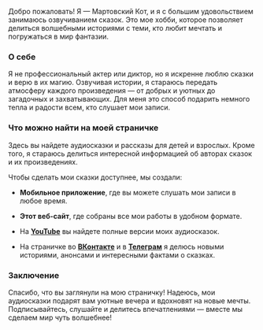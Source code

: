 Добро пожаловать! Я — Мартовский Кот, и я с большим удовольствием занимаюсь озвучиванием сказок. Это мое хобби, которое позволяет делиться волшебными историями с теми, кто любит мечтать и погружаться в мир фантазии.

### О себе

Я не профессиональный актер или диктор, но я искренне люблю сказки и верю в их магию. Озвучивая истории, я стараюсь передать атмосферу каждого произведения — от добрых и уютных до загадочных и захватывающих. Для меня это способ подарить немного тепла и радости всем, кто слушает мои записи.

### Что можно найти на моей страничке

Здесь вы найдете аудиосказки и рассказы для детей и взрослых. Кроме того, я стараюсь делиться интересной информацией об авторах сказок и их произведениях.

Чтобы сделать мои сказки доступнее, мы создали:

- **Мобильное приложение**, где вы можете слушать мои записи в любое время.

- **Этот веб-сайт**, где собраны все мои работы в удобном формате.

- На [**YouTube**](https://youtube.com/@bibliocaty) вы найдете полные версии моих аудиосказок.
- На страничке во [**ВКонтакте**](https://vk.com/club227997256) и в [**Телеграм**](https://t.me/cat_andersen) я делюсь новыми историями, анонсами и интересными фактами о сказках.

### Заключение

Спасибо, что вы заглянули на мою страничку! Надеюсь, мои аудиосказки подарят вам уютные вечера и вдохновят на новые мечты. Подписывайтесь, слушайте и делитесь впечатлениями — вместе мы сделаем мир чуть волшебнее!
